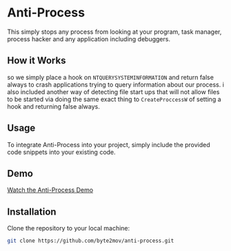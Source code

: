 # Anti-Process

This simply stops any process from looking at your program, task manager, process hacker and any application including debuggers.

## How it Works

so we simply place a hook on `NTQUERYSYSTEMINFORMATION` and return false always to crash applications trying to query information about our process.
i also included another way of detecting file start ups that will not allow files to be started via doing the same exact thing to `CreateProccessW` of setting a hook and returning false always.

## Usage

To integrate Anti-Process into your project, simply include the provided code snippets into your existing code.

## Demo

[Watch the Anti-Process Demo](https://file.garden/ZfYtcuFk1Qd5PhyV/showcase_anti_process.mp4)

## Installation

Clone the repository to your local machine:

```bash
git clone https://github.com/byte2mov/anti-process.git
```
